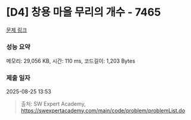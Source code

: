 # [D4] 창용 마을 무리의 개수 - 7465 

[문제 링크](https://swexpertacademy.com/main/code/problem/problemDetail.do?contestProbId=AWngfZVa9XwDFAQU) 

### 성능 요약

메모리: 29,056 KB, 시간: 110 ms, 코드길이: 1,203 Bytes

### 제출 일자

2025-08-25 13:53



> 출처: SW Expert Academy, https://swexpertacademy.com/main/code/problem/problemList.do